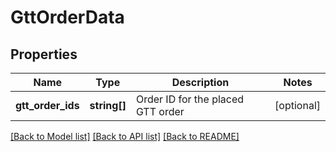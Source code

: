 # GttOrderData

## Properties
Name | Type | Description | Notes
------------ | ------------- | ------------- | -------------
**gtt_order_ids** | **string[]** | Order ID for the placed GTT order | [optional] 

[[Back to Model list]](../../README.md#documentation-for-models) [[Back to API list]](../../README.md#documentation-for-api-endpoints) [[Back to README]](../../README.md)

